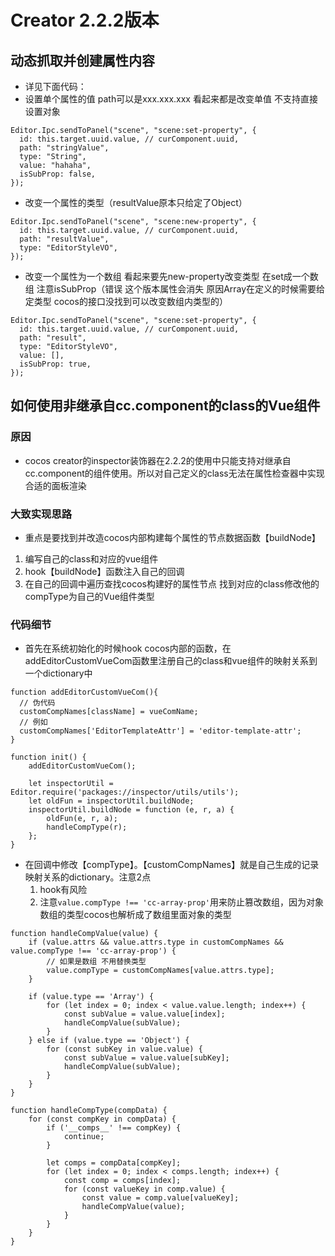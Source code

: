 # Creator 2.2.2版本

## 动态抓取并创建属性内容
- 详见下面代码：
- 设置单个属性的值 path可以是xxx.xxx.xxx 看起来都是改变单值 不支持直接设置对象
``` 
Editor.Ipc.sendToPanel("scene", "scene:set-property", {
  id: this.target.uuid.value, // curComponent.uuid,
  path: "stringValue",
  type: "String",
  value: "hahaha",
  isSubProp: false,
});
``` 
- 改变一个属性的类型（resultValue原本只给定了Object）
``` 
Editor.Ipc.sendToPanel("scene", "scene:new-property", {
  id: this.target.uuid.value, // curComponent.uuid,
  path: "resultValue",
  type: "EditorStyleVO",
});
``` 
- 改变一个属性为一个数组 看起来要先new-property改变类型 在set成一个数组 注意isSubProp（错误 这个版本属性会消失 原因Array在定义的时候需要给定类型 cocos的接口没找到可以改变数组内类型的）
``` 
Editor.Ipc.sendToPanel("scene", "scene:set-property", {
  id: this.target.uuid.value, // curComponent.uuid,
  path: "result",
  type: "EditorStyleVO",
  value: [],
  isSubProp: true,
});
``` 

## 如何使用非继承自cc.component的class的Vue组件

### 原因

- cocos creator的inspector装饰器在2.2.2的使用中只能支持对继承自cc.component的组件使用。所以对自己定义的class无法在属性检查器中实现合适的面板渲染

### 大致实现思路

- 重点是要找到并改造cocos内部构建每个属性的节点数据函数【buildNode】
1. 编写自己的class和对应的vue组件
2. hook【buildNode】函数注入自己的回调 
3. 在自己的回调中遍历查找cocos构建好的属性节点 找到对应的class修改他的compType为自己的Vue组件类型

### 代码细节

- 首先在系统初始化的时候hook cocos内部的函数，在addEditorCustomVueCom函数里注册自己的class和vue组件的映射关系到一个dictionary中
```
function addEditorCustomVueCom(){
  // 伪代码
  customCompNames[className] = vueComName;
  // 例如
  customCompNames['EditorTemplateAttr'] = 'editor-template-attr';
}
```
```
function init() {
    addEditorCustomVueCom();

    let inspectorUtil = Editor.require('packages://inspector/utils/utils');
    let oldFun = inspectorUtil.buildNode;
    inspectorUtil.buildNode = function (e, r, a) {
        oldFun(e, r, a);
        handleCompType(r);
    };
}
```
- 在回调中修改【compType】。【customCompNames】就是自己生成的记录映射关系的dictionary。注意2点
  1. hook有风险
  2. 注意```value.compType !== 'cc-array-prop'```用来防止篡改数组，因为对象数组的类型cocos也解析成了数组里面对象的类型
```
function handleCompValue(value) {
    if (value.attrs && value.attrs.type in customCompNames && value.compType !== 'cc-array-prop') {
        // 如果是数组 不用替换类型
        value.compType = customCompNames[value.attrs.type];
    }

    if (value.type == 'Array') {
        for (let index = 0; index < value.value.length; index++) {
            const subValue = value.value[index];
            handleCompValue(subValue);
        }
    } else if (value.type == 'Object') {
        for (const subKey in value.value) {
            const subValue = value.value[subKey];
            handleCompValue(subValue);
        }
    }
}

function handleCompType(compData) {
    for (const compKey in compData) {
        if ('__comps__' !== compKey) {
            continue;
        }

        let comps = compData[compKey];
        for (let index = 0; index < comps.length; index++) {
            const comp = comps[index];
            for (const valueKey in comp.value) {
                const value = comp.value[valueKey];
                handleCompValue(value);
            }
        }
    }
}
```


